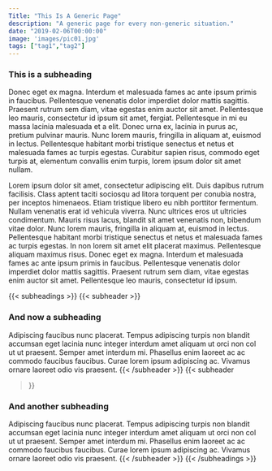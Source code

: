 ```yaml
---
Title: "This Is A Generic Page"
description: "A generic page for every non-generic situation."
date: "2019-02-06T00:00:00"
image: 'images/pic01.jpg'
tags: ["tag1","tag2"]
---
```


### This is a subheading

Donec eget ex magna. Interdum et malesuada fames ac ante ipsum primis in faucibus. Pellentesque venenatis dolor
imperdiet dolor mattis sagittis. Praesent rutrum sem diam, vitae egestas enim auctor sit amet. Pellentesque leo mauris,
consectetur id ipsum sit amet, fergiat. Pellentesque in mi eu massa lacinia malesuada et a elit. Donec urna ex, lacinia
in purus ac, pretium pulvinar mauris. Nunc lorem mauris, fringilla in aliquam at, euismod in lectus. Pellentesque
habitant morbi tristique senectus et netus et malesuada fames ac turpis egestas. Curabitur sapien risus, commodo eget
turpis at, elementum convallis enim turpis, lorem ipsum dolor sit amet nullam.

Lorem ipsum dolor sit amet, consectetur adipiscing elit. Duis dapibus rutrum facilisis. Class aptent taciti sociosqu ad
litora torquent per conubia nostra, per inceptos himenaeos. Etiam tristique libero eu nibh porttitor fermentum. Nullam
venenatis erat id vehicula viverra. Nunc ultrices eros ut ultricies condimentum. Mauris risus lacus, blandit sit amet
venenatis non, bibendum vitae dolor. Nunc lorem mauris, fringilla in aliquam at, euismod in lectus. Pellentesque
habitant morbi tristique senectus et netus et malesuada fames ac turpis egestas. In non lorem sit amet elit placerat
maximus. Pellentesque aliquam maximus risus. Donec eget ex magna. Interdum et malesuada fames ac ante ipsum primis in
faucibus. Pellentesque venenatis dolor imperdiet dolor mattis sagittis. Praesent rutrum sem diam, vitae egestas enim
auctor sit amet. Pellentesque leo mauris, consectetur id ipsum.

{{< subheadings >}}
  {{< subheader >}}

### And now a subheading

  Adipiscing faucibus nunc placerat. Tempus adipiscing turpis non blandit accumsan eget lacinia nunc integer interdum
  amet aliquam ut orci non col ut ut praesent. Semper amet interdum mi. Phasellus enim laoreet ac ac commodo faucibus
  faucibus. Curae lorem ipsum adipiscing ac. Vivamus ornare laoreet odio vis praesent. {{< /subheader >}} {{< subheader
  >}}

### And another subheading

  Adipiscing faucibus nunc placerat. Tempus adipiscing turpis non blandit accumsan eget lacinia nunc integer interdum
  amet aliquam ut orci non col ut ut praesent. Semper amet interdum mi. Phasellus enim laoreet ac ac commodo faucibus
  faucibus. Curae lorem ipsum adipiscing ac. Vivamus ornare laoreet odio vis praesent. {{< /subheader >}} {{<
  /subheadings >}}
